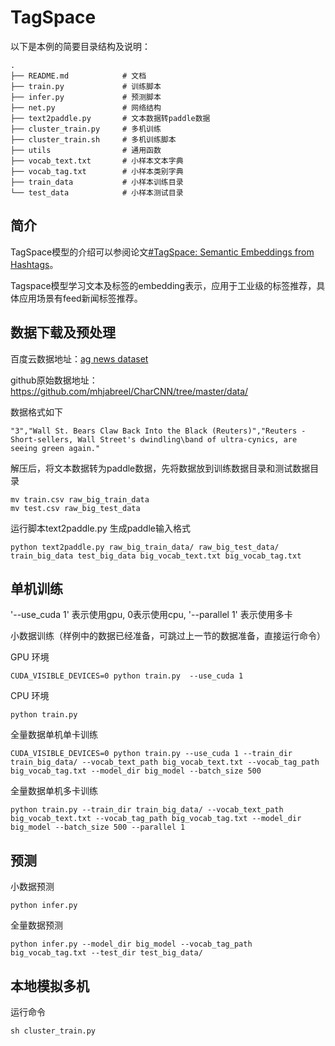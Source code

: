 # TagSpace

以下是本例的简要目录结构及说明：

```text
.
├── README.md            # 文档
├── train.py             # 训练脚本
├── infer.py             # 预测脚本
├── net.py               # 网络结构
├── text2paddle.py       # 文本数据转paddle数据
├── cluster_train.py     # 多机训练
├── cluster_train.sh     # 多机训练脚本
├── utils                # 通用函数
├── vocab_text.txt       # 小样本文本字典
├── vocab_tag.txt        # 小样本类别字典
├── train_data           # 小样本训练目录
└── test_data            # 小样本测试目录

```


## 简介

TagSpace模型的介绍可以参阅论文[#TagSpace: Semantic Embeddings from Hashtags](https://research.fb.com/publications/tagspace-semantic-embeddings-from-hashtags/)。

Tagspace模型学习文本及标签的embedding表示，应用于工业级的标签推荐，具体应用场景有feed新闻标签推荐。


## 数据下载及预处理

百度云数据地址：[ag news dataset](https://paddle-tagspace.bj.bcebos.com/data.tar)

github原始数据地址： https://github.com/mhjabreel/CharCNN/tree/master/data/

数据格式如下

```
"3","Wall St. Bears Claw Back Into the Black (Reuters)","Reuters - Short-sellers, Wall Street's dwindling\band of ultra-cynics, are seeing green again."
```

解压后，将文本数据转为paddle数据，先将数据放到训练数据目录和测试数据目录
```
mv train.csv raw_big_train_data
mv test.csv raw_big_test_data
```

运行脚本text2paddle.py 生成paddle输入格式
```
python text2paddle.py raw_big_train_data/ raw_big_test_data/ train_big_data test_big_data big_vocab_text.txt big_vocab_tag.txt
```

## 单机训练
'--use_cuda 1' 表示使用gpu, 0表示使用cpu, '--parallel 1' 表示使用多卡

小数据训练（样例中的数据已经准备，可跳过上一节的数据准备，直接运行命令）

GPU 环境
```
CUDA_VISIBLE_DEVICES=0 python train.py  --use_cuda 1
```
CPU 环境
```
python train.py
```

全量数据单机单卡训练
```
CUDA_VISIBLE_DEVICES=0 python train.py --use_cuda 1 --train_dir train_big_data/ --vocab_text_path big_vocab_text.txt --vocab_tag_path big_vocab_tag.txt --model_dir big_model --batch_size 500
```
全量数据单机多卡训练

```
python train.py --train_dir train_big_data/ --vocab_text_path big_vocab_text.txt --vocab_tag_path big_vocab_tag.txt --model_dir big_model --batch_size 500 --parallel 1
```

## 预测
小数据预测
```
python infer.py
```

全量数据预测
```
python infer.py --model_dir big_model --vocab_tag_path big_vocab_tag.txt --test_dir test_big_data/
```

## 本地模拟多机
运行命令
```
sh cluster_train.py
```
